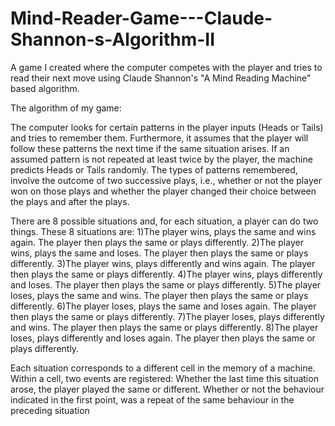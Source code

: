 # Mind-Reader-Game---Claude-Shannon-s-Algorithm-II
A game I created where the computer competes with the player and tries to read their next move using Claude Shannon's "A Mind Reading Machine" based algorithm.

The algorithm of my game:

The computer looks for certain patterns in the player inputs (Heads or Tails) and tries to remember them. Furthermore, it assumes that the player will follow these patterns the next time if the same situation arises. If an assumed pattern is not repeated at least twice by the player, the machine predicts Heads or Tails randomly.
The types of patterns remembered, involve the outcome of two successive plays, i.e., whether or not the player won on those plays and whether the player changed their choice between the plays and after the plays.

There are 8 possible situations and, for each situation, a player can do two things. These 8 situations are:
1)The player wins, plays the same and wins again. The player then plays the same or plays differently.
2)The player wins, plays the same and loses. The player then plays the same or plays differently.
3)The player wins, plays differently and wins again. The player then plays the same or plays differently.
4)The player wins, plays differently and loses. The player then plays the same or plays differently.
5)The player loses, plays the same and wins. The player then plays the same or plays differently.
6)The player loses, plays the same and loses again. The player then plays the same or plays differently.
7)The player loses, plays differently and wins. The player then plays the same or plays differently.
8)The player loses, plays differently and loses again. The player then plays the same or plays differently.

Each situation corresponds to a different cell in the memory of a machine. Within a cell, two events are registered:
            Whether the last time this situation arose, the player played the same or different.
            Whether or not the behaviour indicated in the first point, was a repeat of the same behaviour in the preceding situation
